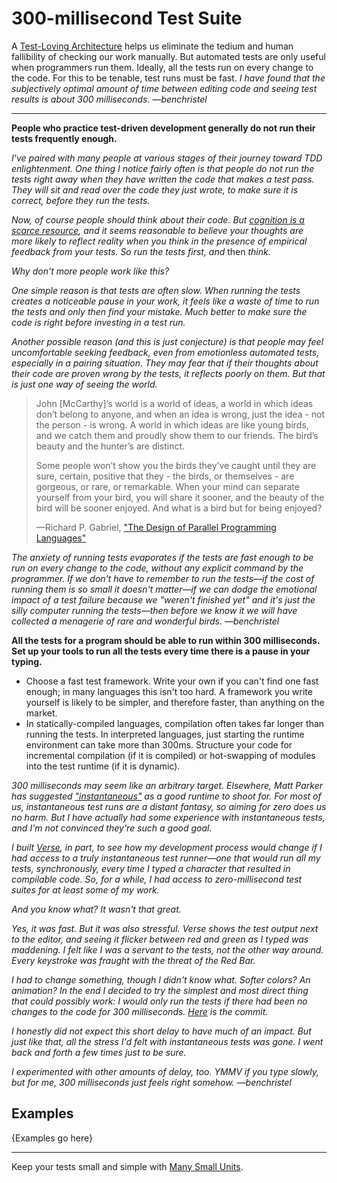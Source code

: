 # 300-millisecond Test Suite

A [Test-Loving Architecture](./test-loving-architecture.md) helps us
eliminate the tedium and human fallibility of checking our work manually.
But automated tests are only useful when
programmers run them. Ideally, all the tests run on every change
to the code. For this to be tenable, test runs must be fast.
*I have found that the subjectively optimal
amount of time between editing code and seeing test results is
about 300 milliseconds. —benchristel*

---

**People who practice test-driven development generally do not run their
tests frequently enough.**

*I've paired with many people at various stages of their journey toward
TDD enlightenment. One thing I notice fairly often is that people do not
run the tests right away when they have written the code that makes a test
pass. They will sit and read over the code they just wrote, to make sure
it is correct, before they run the tests.*

*Now, of course people should think about their code. But [cognition
is a scarce resource](http://seriouspony.com/blog/2013/7/24/your-app-makes-me-fat),
and it seems reasonable to believe your thoughts are more likely to reflect reality when you
think in the presence of empirical feedback from your tests. So run the tests first,
and* then *think.*

*Why don't more people work like this?*

*One simple reason is that tests are often slow. When running the tests creates
a noticeable pause in your work, it feels like a waste of time to run the tests and only
then find your mistake. Much better to make sure the code is right before
investing in a test run.*

*Another possible reason (and this is just conjecture) is that people may feel
uncomfortable seeking feedback, even from emotionless automated tests, especially
in a pairing situation. They may fear that if their thoughts about their code are
proven wrong by the tests, it reflects poorly on them. But that is just one way
of seeing the world.*

> John [McCarthy]’s world is a world of ideas, a world in which ideas don’t belong to anyone,
> and when an idea is wrong, just the idea - not the person - is wrong. A world in
> which ideas are like young birds, and we catch them and proudly show them to our friends.
> The bird’s beauty and the hunter’s are distinct.
>
> Some people won’t show you the birds they’ve caught until they are sure,
> certain, positive that they - the birds, or themselves - are gorgeous, or rare,
> or remarkable. When your mind can separate yourself from your bird, you will share it
> sooner, and the beauty of the bird will be sooner enjoyed.
> And what is a bird but for being enjoyed?
>
> —Richard P. Gabriel, ["The Design of Parallel Programming Languages"](http://dreamsongs.net/10ideas.html)

*The anxiety of running tests evaporates if the tests are fast enough to be run
on every change to the code, without any explicit command by the programmer.
If we don't have to remember to run the tests—if the cost of running them
is so small it doesn't matter—if we can dodge the emotional impact of
a test failure because we "weren't finished yet" and it's just the silly
computer running the tests—then before we know it we will have collected
a menagerie of rare and wonderful birds. —benchristel*

**All the tests for a program should be able to run within 300 milliseconds. Set up your
tools to run all the tests every time there is a pause in your typing.**

- Choose a fast test framework. Write your own if you can't find one fast enough; in
  many languages this isn't too hard. A framework you write yourself is likely to be
  simpler, and therefore faster, than anything on the market.
- In statically-compiled languages, compilation often takes far longer than running the tests.
  In interpreted languages, just starting the runtime environment can take more than 300ms.
  Structure your code for incremental compilation (if it is compiled) or hot-swapping of modules
  into the test runtime (if it is dynamic).

*300 milliseconds may seem like an arbitrary target. Elsewhere, Matt Parker has suggested
["instantaneous"](https://builttoadapt.io/four-goals-of-a-good-test-suite-651b3a4cfd33)
as a good runtime to shoot for. For most of us, instantaneous test runs are a distant fantasy, so
aiming for zero does us no harm. But I have actually had some experience with instantaneous
tests, and I'm not convinced they're such a good goal.*

*I built [Verse](https://github.com/benchristel/verse), in part, to see how my development process would change if I had access
to a truly instantaneous test runner—one that would run all my tests, synchronously, every
time I typed a character that resulted in compilable code. So, for a while, I had access to
zero-millisecond test suites for at least some of my work.*

*And you know what? It wasn't that great.*

*Yes, it was fast. But it was also stressful. Verse shows the test output next to the editor,
and seeing it flicker between red and green as I typed was maddening. I felt like I was a
servant to the tests, not the other way around. Every keystroke was fraught with the
threat of the Red Bar.*

*I had to change something, though I didn't know what. Softer colors? An animation?
In the end I decided to try the simplest and most direct thing that could possibly
work: I would only run the tests if there had been no changes to the code for 300 milliseconds.
[Here](https://github.com/benchristel/verse/commit/7d996d496d39e07ca92461060a6b4e16d8c50df9) is the commit.*

*I honestly did not expect this short delay to have much of an impact. But just like that, all the
stress I'd felt with instantaneous tests was gone. I went back and forth a few times just to be sure.*

*I experimented with other amounts of delay, too. YMMV if you type slowly, but for me, 300 milliseconds
just feels right somehow. —benchristel*


## Examples

{Examples go here}

---

Keep your tests small and simple with [Many Small Units](./many-small-units.md).
